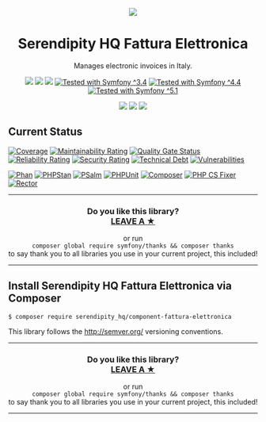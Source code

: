 <p align="center">
    <a href="http://www.serendipityhq.com" target="_blank">
        <img style="max-width: 350px" src="http://www.serendipityhq.com/assets/open-source-projects/Logo-SerendipityHQ-Icon-Text-Purple.png">
    </a>
</p>

<h1 align="center">Serendipity HQ Fattura Elettronica</h1>
<p align="center">Manages electronic invoices in Italy.</p>
<p align="center">
    <a href="https://github.com/Aerendir/component-fattura-elettronica/releases"><img src="https://img.shields.io/packagist/v/serendipity_hq/component-fattura-elettronica.svg?style=flat-square"></a>
    <a href="https://opensource.org/licenses/MIT"><img src="https://img.shields.io/badge/license-MIT-brightgreen.svg?style=flat-square"></a>
    <a href="https://github.com/Aerendir/component-fattura-elettronica/releases"><img src="https://img.shields.io/packagist/php-v/serendipity_hq/component-fattura-elettronica?color=%238892BF&style=flat-square&logo=php" /></a>
    <a title="Tested with Symfony ^3.4" href="https://github.com/Aerendir/component-fattura-elettronica/actions?query=branch%3Adev"><img title="Tested with Symfony ^3.4" src="https://img.shields.io/badge/Symfony-%5E3.4-333?style=flat-square&logo=symfony" /></a>
    <a title="Tested with Symfony ^4.4" href="https://github.com/Aerendir/component-fattura-elettronica/actions?query=branch%3Adev"><img title="Tested with Symfony ^4.4" src="https://img.shields.io/badge/Symfony-%5E4.4-333?style=flat-square&logo=symfony" /></a>
    <a title="Tested with Symfony ^5.1" href="https://github.com/Aerendir/component-fattura-elettronica/actions?query=branch%3Adev"><img title="Tested with Symfony ^5.1" src="https://img.shields.io/badge/Symfony-%5E5.1-333?style=flat-square&logo=symfony" /></a>
</p>
<p align="center">
    <a href="https://www.php.net/manual/en/book.simplexml.php"><img src="https://img.shields.io/badge/Requires-ext--simplexml-%238892BF?style=flat-square&logo=php"></a>
    <a href="https://www.php.net/manual/en/book.zip.php"><img src="https://img.shields.io/badge/Requires-ext--zip-%238892BF?style=flat-square&logo=php"></a>
    <a href="https://www.php.net/manual/en/book.dom.php"><img src="https://img.shields.io/badge/Requires-ext--dom-%238892BF?style=flat-square&logo=php"></a>
</p>

## Current Status

[![Coverage](https://sonarcloud.io/api/project_badges/measure?project=Aerendir_component-fattura-elettronica&metric=coverage)](https://sonarcloud.io/dashboard?id=Aerendir_component-fattura-elettronica)
[![Maintainability Rating](https://sonarcloud.io/api/project_badges/measure?project=Aerendir_component-fattura-elettronica&metric=sqale_rating)](https://sonarcloud.io/dashboard?id=Aerendir_component-fattura-elettronica)
[![Quality Gate Status](https://sonarcloud.io/api/project_badges/measure?project=Aerendir_component-fattura-elettronica&metric=alert_status)](https://sonarcloud.io/dashboard?id=Aerendir_component-fattura-elettronica)
[![Reliability Rating](https://sonarcloud.io/api/project_badges/measure?project=Aerendir_component-fattura-elettronica&metric=reliability_rating)](https://sonarcloud.io/dashboard?id=Aerendir_component-fattura-elettronica)
[![Security Rating](https://sonarcloud.io/api/project_badges/measure?project=Aerendir_component-fattura-elettronica&metric=security_rating)](https://sonarcloud.io/dashboard?id=Aerendir_component-fattura-elettronica)
[![Technical Debt](https://sonarcloud.io/api/project_badges/measure?project=Aerendir_component-fattura-elettronica&metric=sqale_index)](https://sonarcloud.io/dashboard?id=Aerendir_component-fattura-elettronica)
[![Vulnerabilities](https://sonarcloud.io/api/project_badges/measure?project=Aerendir_component-fattura-elettronica&metric=vulnerabilities)](https://sonarcloud.io/dashboard?id=Aerendir_component-fattura-elettronica)

[![Phan](https://github.com/Aerendir/component-fattura-elettronica/workflows/Phan/badge.svg)](https://github.com/Aerendir/component-fattura-elettronica/actions?query=branch%3Adev)
[![PHPStan](https://github.com/Aerendir/component-fattura-elettronica/workflows/PHPStan/badge.svg)](https://github.com/Aerendir/component-fattura-elettronica/actions?query=branch%3Adev)
[![PSalm](https://github.com/Aerendir/component-fattura-elettronica/workflows/PSalm/badge.svg)](https://github.com/Aerendir/component-fattura-elettronica/actions?query=branch%3Adev)
[![PHPUnit](https://github.com/Aerendir/component-fattura-elettronica/workflows/PHPunit/badge.svg)](https://github.com/Aerendir/component-fattura-elettronica/actions?query=branch%3Adev)
[![Composer](https://github.com/Aerendir/component-fattura-elettronica/workflows/Composer/badge.svg)](https://github.com/Aerendir/component-fattura-elettronica/actions?query=branch%3Adev)
[![PHP CS Fixer](https://github.com/Aerendir/component-fattura-elettronica/workflows/PHP%20CS%20Fixer/badge.svg)](https://github.com/Aerendir/component-fattura-elettronica/actions?query=branch%3Adev)
[![Rector](https://github.com/Aerendir/component-fattura-elettronica/workflows/Rector/badge.svg)](https://github.com/Aerendir/component-fattura-elettronica/actions?query=branch%3Adev)

<hr />
<h3 align="center">
    <b>Do you like this library?</b><br />
    <b><a href="#js-repo-pjax-container">LEAVE A &#9733;</a></b>
</h3>
<p align="center">
    or run<br />
    <code>composer global require symfony/thanks && composer thanks</code><br />
    to say thank you to all libraries you use in your current project, this included!
</p>
<hr />

## Install Serendipity HQ Fattura Elettronica via Composer

    $ composer require serendipity_hq/component-fattura-elettronica

This library follows the http://semver.org/ versioning conventions.

<hr />
<h3 align="center">
    <b>Do you like this library?</b><br />
    <b><a href="#js-repo-pjax-container">LEAVE A &#9733;</a></b>
</h3>
<p align="center">
    or run<br />
    <code>composer global require symfony/thanks && composer thanks</code><br />
    to say thank you to all libraries you use in your current project, this included!
</p>
<hr />
